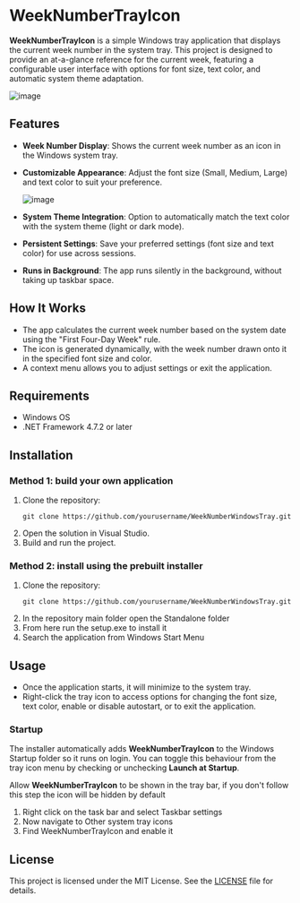 # WeekNumberTrayIcon

**WeekNumberTrayIcon** is a simple Windows tray application that displays the current week number in the system tray. This project is designed to provide an at-a-glance reference for the current week, featuring a configurable user interface with options for font size, text color, and automatic system theme adaptation.

![image](https://github.com/user-attachments/assets/7597cb82-5e20-4079-a880-ae1ff9aaaf2f)

## Features

- **Week Number Display**: Shows the current week number as an icon in the Windows system tray.
- **Customizable Appearance**: Adjust the font size (Small, Medium, Large) and text color to suit your preference.
  
  ![image](https://github.com/user-attachments/assets/820b0544-5cd9-4c0a-b3be-767ae8d606fb)

- **System Theme Integration**: Option to automatically match the text color with the system theme (light or dark mode).
- **Persistent Settings**: Save your preferred settings (font size and text color) for use across sessions.
- **Runs in Background**: The app runs silently in the background, without taking up taskbar space.

## How It Works

- The app calculates the current week number based on the system date using the "First Four-Day Week" rule.
- The icon is generated dynamically, with the week number drawn onto it in the specified font size and color.
- A context menu allows you to adjust settings or exit the application.

## Requirements

- Windows OS
- .NET Framework 4.7.2 or later

## Installation 
### Method 1: build your own application

1. Clone the repository:
   ```
   git clone https://github.com/yourusername/WeekNumberWindowsTray.git
   ```
2. Open the solution in Visual Studio.
3. Build and run the project.

### Method 2: install using the prebuilt installer
1. Clone the repository:
   ```
   git clone https://github.com/yourusername/WeekNumberWindowsTray.git
   ```
2. In the repository main folder open the Standalone folder
3. From here run the setup.exe to install it
4. Search the application from Windows Start Menu

## Usage


- Once the application starts, it will minimize to the system tray.
- Right-click the tray icon to access options for changing the font size, text color, enable or disable autostart, or to exit the application.

### Startup
The installer automatically adds **WeekNumberTrayIcon** to the Windows Startup folder so it runs on login. You can toggle this behaviour from the tray icon menu by checking or unchecking **Launch at Startup**.


Allow **WeekNumberTrayIcon** to be shown in the tray bar, if you don't follow this step the icon will be hidden by default
1. Right click on the task bar and select Taskbar settings
2. Now navigate to Other system tray icons
3. Find WeekNumberTrayIcon and enable it

## License

This project is licensed under the MIT License. See the [LICENSE](LICENSE) file for details.

